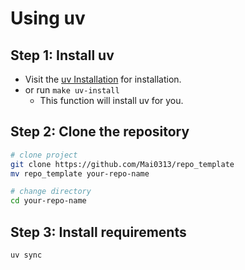 # Using uv

## Step 1: Install uv

- Visit the [uv Installation](https://docs.astral.sh/uv/getting-started/installation) for installation.
- or run `make uv-install`
  - This function will install uv for you.

## Step 2: Clone the repository

```bash
# clone project
git clone https://github.com/Mai0313/repo_template
mv repo_template your-repo-name

# change directory
cd your-repo-name
```

## Step 3: Install requirements

```bash
uv sync
```
